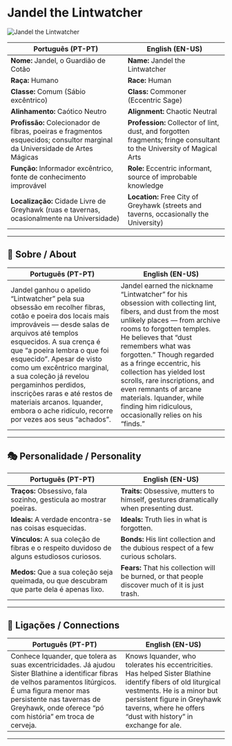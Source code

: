 # Jandel the Lintwatcher

![Jandel the Lintwatcher](assets/npc/npc_blank.png)

| **Português (PT-PT)** | **English (EN-US)** |
| --------------------- | ------------------- |
| **Nome:** Jandel, o Guardião de Cotão | **Name:** Jandel the Lintwatcher |
| **Raça:** Humano | **Race:** Human |
| **Classe:** Comum (Sábio excêntrico) | **Class:** Commoner (Eccentric Sage) |
| **Alinhamento:** Caótico Neutro | **Alignment:** Chaotic Neutral |
| **Profissão:** Colecionador de fibras, poeiras e fragmentos esquecidos; consultor marginal da Universidade de Artes Mágicas | **Profession:** Collector of lint, dust, and forgotten fragments; fringe consultant to the University of Magical Arts |
| **Função:** Informador excêntrico, fonte de conhecimento improvável | **Role:** Eccentric informant, source of improbable knowledge |
| **Localização:** Cidade Livre de Greyhawk (ruas e tavernas, ocasionalmente na Universidade) | **Location:** Free City of Greyhawk (streets and taverns, occasionally the University) |

---
## 📖 Sobre / About

| **Português (PT-PT)** | **English (EN-US)** |
| --------------------- | ------------------- |
| Jandel ganhou o apelido “Lintwatcher” pela sua obsessão em recolher fibras, cotão e poeira dos locais mais improváveis — desde salas de arquivos até templos esquecidos. A sua crença é que “a poeira lembra o que foi esquecido”. Apesar de visto como um excêntrico marginal, a sua coleção já revelou pergaminhos perdidos, inscrições raras e até restos de materiais arcanos. Iquander, embora o ache ridículo, recorre por vezes aos seus “achados”. | Jandel earned the nickname “Lintwatcher” for his obsession with collecting lint, fibers, and dust from the most unlikely places — from archive rooms to forgotten temples. He believes that “dust remembers what was forgotten.” Though regarded as a fringe eccentric, his collection has yielded lost scrolls, rare inscriptions, and even remnants of arcane materials. Iquander, while finding him ridiculous, occasionally relies on his “finds.” |

---
## 🎭 Personalidade / Personality

| **Português (PT-PT)** | **English (EN-US)** |
| --------------------- | ------------------- |
| **Traços:** Obsessivo, fala sozinho, gesticula ao mostrar poeiras. | **Traits:** Obsessive, mutters to himself, gestures dramatically when presenting dust. |
| **Ideais:** A verdade encontra-se nas coisas esquecidas. | **Ideals:** Truth lies in what is forgotten. |
| **Vínculos:** A sua coleção de fibras e o respeito duvidoso de alguns estudiosos curiosos. | **Bonds:** His lint collection and the dubious respect of a few curious scholars. |
| **Medos:** Que a sua coleção seja queimada, ou que descubram que parte dela é apenas lixo. | **Fears:** That his collection will be burned, or that people discover much of it is just trash. |

---
## 🔗 Ligações / Connections

| **Português (PT-PT)** | **English (EN-US)** |
| --------------------- | ------------------- |
| Conhece Iquander, que tolera as suas excentricidades. Já ajudou Sister Blathine a identificar fibras de velhos paramentos litúrgicos. É uma figura menor mas persistente nas tavernas de Greyhawk, onde oferece “pó com história” em troca de cerveja. | Knows Iquander, who tolerates his eccentricities. Has helped Sister Blathine identify fibers of old liturgical vestments. He is a minor but persistent figure in Greyhawk taverns, where he offers “dust with history” in exchange for ale. |

---
